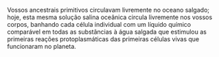 ﻿Vossos ancestrais primitivos circulavam livremente no oceano salgado; hoje, esta mesma solução salina oceânica circula livremente nos vossos corpos, banhando cada célula individual com um líquido químico comparável em todas as substâncias à água salgada que estimulou as primeiras reações protoplasmáticas das primeiras células vivas que funcionaram no planeta.